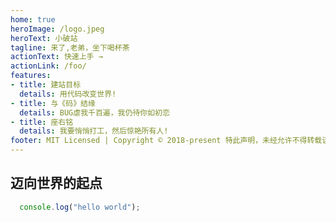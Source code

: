 ```yaml
---
home: true
heroImage: /logo.jpeg
heroText: 小破站
tagline: 来了,老弟，坐下喝杯茶
actionText: 快速上手 →
actionLink: /foo/
features:
- title: 建站目标
  details: 用代码改变世界!
- title: 与《码》结缘
  details: BUG虐我千百遍，我仍待你如初恋
- title: 座右铭
  details: 我要悄悄打工，然后惊艳所有人!
footer: MIT Licensed | Copyright © 2018-present 特此声明，未经允许不得转载该网站上的任何内容
---
```


## 迈向世界的起点
```javascript
  console.log("hello world");
```